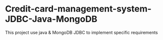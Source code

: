 # Credit-card-management-system-JDBC-Java-MongoDB
This project use java &amp; MongoDB  JDBC to implement specific requirements
